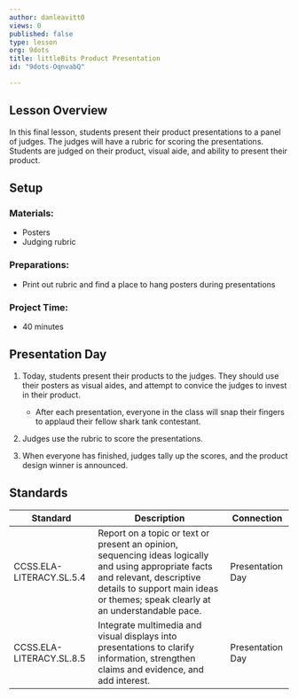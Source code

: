 ```yaml
---
author: danleavitt0
views: 0
published: false
type: lesson
org: 9dots
title: littleBits Product Presentation
id: "9dots-OqnvabQ"

---
```


## Lesson Overview
In this final lesson, students present their product presentations to a panel of judges. The judges will have a rubric for scoring the presentations. Students are judged on their product, visual aide, and ability to present their product.

## Setup

### Materials:

- Posters
- Judging rubric

### Preparations:

- Print out rubric and find a place to hang posters during presentations

### Project Time:

- 40 minutes

## Presentation Day

1. Today, students present their products to the judges. They should use their posters as visual aides, and attempt to convice the judges to invest in their product. 
	- After each presentation, everyone in the class will snap their fingers to applaud their fellow shark tank contestant. 
 
2. Judges use the rubric to score the presentations.
    
3. When everyone has finished, judges tally up the scores, and the product design winner is announced.

## Standards

Standard | Description | Connection
---------|-------------| -------
CCSS.ELA-LITERACY.SL.5.4 | Report on a topic or text or present an opinion, sequencing ideas logically and using appropriate facts and relevant, descriptive details to support main ideas or themes; speak clearly at an understandable pace. | Presentation Day
CCSS.ELA-LITERACY.SL.8.5 | Integrate multimedia and visual displays into presentations to clarify information, strengthen claims and evidence, and add interest. | Presentation Day
